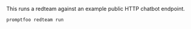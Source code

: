 This runs a redteam against an example public HTTP chatbot endpoint.

```
promptfoo redteam run
```
